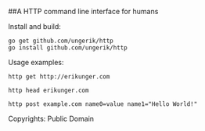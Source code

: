 ##A HTTP command line interface for humans

Install and build:

	go get github.com/ungerik/http
	go install github.com/ungerik/http

Usage examples:

	http get http://erikunger.com

	http head erikunger.com

	http post example.com name0=value name1="Hello World!"


Copyrights: Public Domain